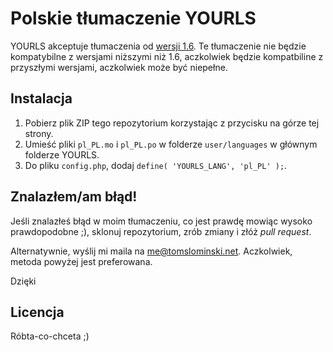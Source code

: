 Polskie tłumaczenie YOURLS
==========================

YOURLS akceptuje tłumaczenia od [wersji 1.6](http://blog.yourls.org/2013/02/yourls-1-6-translators-wanted/). Te tłumaczenie nie będzie kompatybilne z wersjami niższymi niż 1.6, aczkolwiek będzie kompatbiline z przyszłymi wersjami, aczkolwiek może być niepełne.

Instalacja
----------

1) Pobierz plik ZIP tego repozytorium korzystając z przycisku na górze tej strony.
2) Umieść pliki ``pl_PL.mo`` i ``pl_PL.po`` w folderze ``user/languages`` w głównym folderze YOURLS.
3) Do pliku ``config.php``, dodaj ``define( 'YOURLS_LANG', 'pl_PL' );``.

Znalazłem/am błąd!
------------------
Jeśli znalazłeś błąd w moim tłumaczeniu, co jest prawdę mowiąc wysoko prawdopodobne ;), sklonuj repozytorium, zrób zmiany i złóż _pull request_.

Alternatywnie, wyślij mi maila na [me@tomslominski.net](me@tomslominski.net). Aczkolwiek, metoda powyżej jest preferowana.

Dzięki

Licencja
--------
Róbta-co-chceta ;)
